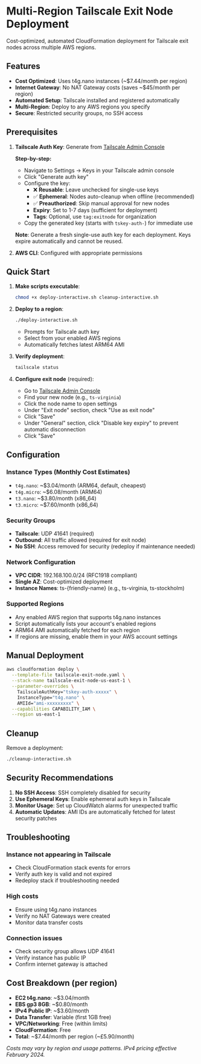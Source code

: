 # Multi-Region Tailscale Exit Node Deployment

Cost-optimized, automated CloudFormation deployment for Tailscale exit nodes across multiple AWS regions.

## Features

- **Cost Optimized**: Uses t4g.nano instances (~$7.44/month per region)
- **Internet Gateway**: No NAT Gateway costs (saves ~$45/month per region)
- **Automated Setup**: Tailscale installed and registered automatically
- **Multi-Region**: Deploy to any AWS regions you specify
- **Secure**: Restricted security groups, no SSH access

## Prerequisites

1. **Tailscale Auth Key**: Generate from [Tailscale Admin Console](https://login.tailscale.com/admin/settings/keys)

   **Step-by-step:**

   - Navigate to Settings → Keys in your Tailscale admin console
   - Click "Generate auth key"
   - Configure the key:
     - ❌ **Reusable**: Leave unchecked for single-use keys
     - ✅ **Ephemeral**: Nodes auto-cleanup when offline (recommended)
     - ✅ **Preauthorized**: Skip manual approval for new nodes
     - **Expiry**: Set to 1-7 days (sufficient for deployment)
     - **Tags**: Optional, use `tag:exitnode` for organization
   - Copy the generated key (starts with `tskey-auth-`) for immediate use

   **Note**: Generate a fresh single-use auth key for each deployment. Keys expire automatically and cannot be reused.
2. **AWS CLI**: Configured with appropriate permissions

## Quick Start

1. **Make scripts executable**:

   ```bash
   chmod +x deploy-interactive.sh cleanup-interactive.sh
   ```
2. **Deploy to a region**:

   ```bash
   ./deploy-interactive.sh
   ```

   - Prompts for Tailscale auth key
   - Select from your enabled AWS regions
   - Automatically fetches latest ARM64 AMI
3. **Verify deployment**:

   ```bash
   tailscale status
   ```

4. **Configure exit node** (required):
   - Go to [Tailscale Admin Console](https://login.tailscale.com/admin/machines)
   - Find your new node (e.g., `ts-virginia`)
   - Click the node name to open settings
   - Under "Exit node" section, check "Use as exit node"
   - Click "Save"
   - Under "General" section, click "Disable key expiry" to prevent automatic disconnection
   - Click "Save"

## Configuration

### Instance Types (Monthly Cost Estimates)

- `t4g.nano`: ~$3.04/month (ARM64, default, cheapest)
- `t4g.micro`: ~$6.08/month (ARM64)
- `t3.nano`: ~$3.80/month (x86_64)
- `t3.micro`: ~$7.60/month (x86_64)

### Security Groups

- **Tailscale**: UDP 41641 (required)
- **Outbound**: All traffic allowed (required for exit node)
- **No SSH**: Access removed for security (redeploy if maintenance needed)

### Network Configuration

- **VPC CIDR**: 192.168.100.0/24 (RFC1918 compliant)
- **Single AZ**: Cost-optimized deployment
- **Instance Names**: ts-{friendly-name} (e.g., ts-virginia, ts-stockholm)

### Supported Regions

- Any enabled AWS region that supports t4g.nano instances
- Script automatically lists your account's enabled regions
- ARM64 AMI automatically fetched for each region
- If regions are missing, enable them in your AWS account settings

## Manual Deployment

```bash
aws cloudformation deploy \
  --template-file tailscale-exit-node.yaml \
  --stack-name tailscale-exit-node-us-east-1 \
  --parameter-overrides \
    TailscaleAuthKey="tskey-auth-xxxxx" \
    InstanceType="t4g.nano" \
    AMIId="ami-xxxxxxxxx" \
  --capabilities CAPABILITY_IAM \
  --region us-east-1
```

## Cleanup

Remove a deployment:

```bash
./cleanup-interactive.sh
```

## Security Recommendations

1. **No SSH Access**: SSH completely disabled for security
2. **Use Ephemeral Keys**: Enable ephemeral auth keys in Tailscale
3. **Monitor Usage**: Set up CloudWatch alarms for unexpected traffic
4. **Automatic Updates**: AMI IDs are automatically fetched for latest security patches

## Troubleshooting

### Instance not appearing in Tailscale

- Check CloudFormation stack events for errors
- Verify auth key is valid and not expired
- Redeploy stack if troubleshooting needed

### High costs

- Ensure using t4g.nano instances
- Verify no NAT Gateways were created
- Monitor data transfer costs

### Connection issues

- Check security group allows UDP 41641
- Verify instance has public IP
- Confirm internet gateway is attached

## Cost Breakdown (per region)

- **EC2 t4g.nano**: ~$3.04/month
- **EBS gp3 8GB**: ~$0.80/month
- **IPv4 Public IP**: ~$3.60/month
- **Data Transfer**: Variable (first 1GB free)
- **VPC/Networking**: Free (within limits)
- **CloudFormation**: Free
- **Total**: ~$7.44/month per region (~£5.90/month)

*Costs may vary by region and usage patterns. IPv4 pricing effective February 2024.*
